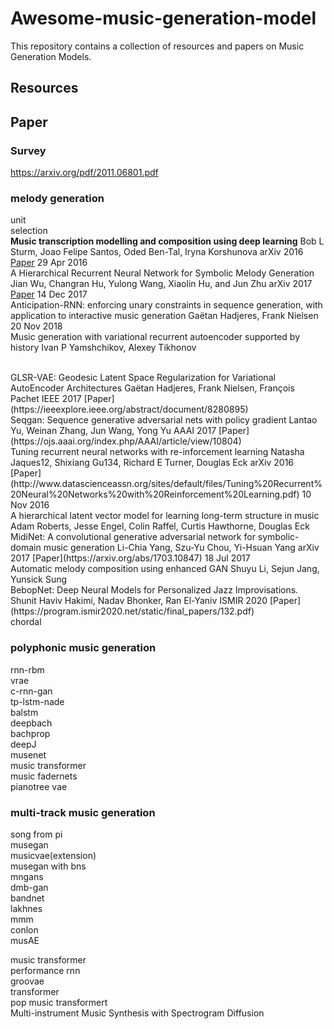 # Awesome-music-generation-model
This repository contains a collection of resources and papers on Music Generation Models.

## Resources


## Paper
### Survey
https://arxiv.org/pdf/2011.06801.pdf


### melody generation
unit 
<br>
selection
<br>
<b>Music transcription modelling and composition using deep learning</b>
Bob L Sturm, Joao Felipe Santos, Oded Ben-Tal, Iryna Korshunova
arXiv 2016 [Paper](https://arxiv.org/abs/1604.08723)
29 Apr 2016
<br>
A Hierarchical Recurrent Neural Network for Symbolic Melody Generation
Jian Wu, Changran Hu, Yulong Wang, Xiaolin Hu, and Jun Zhu
arXiv 2017 [Paper](https://arxiv.org/abs/1712.05274)
14 Dec 2017
<br>
Anticipation-RNN: enforcing unary constraints in sequence generation, with application to interactive music generation
Gaëtan Hadjeres, Frank Nielsen
20 Nov 2018
<br>
Music generation with variational recurrent autoencoder supported by history
Ivan P Yamshchikov, Alexey Tikhonov

<br>
GLSR-VAE: Geodesic Latent Space Regularization for Variational AutoEncoder Architectures
Gaëtan Hadjeres, Frank Nielsen, François Pachet
IEEE 2017 [Paper](https://ieeexplore.ieee.org/abstract/document/8280895)

<br>
Seqgan: Sequence generative adversarial nets with policy gradient
Lantao Yu, Weinan Zhang, Jun Wang, Yong Yu
AAAI 2017 [Paper](https://ojs.aaai.org/index.php/AAAI/article/view/10804)

<br>
Tuning recurrent neural networks with re-inforcement learning
Natasha Jaques12, Shixiang Gu134, Richard E Turner, Douglas Eck
arXiv 2016 [Paper](http://www.datascienceassn.org/sites/default/files/Tuning%20Recurrent%20Neural%20Networks%20with%20Reinforcement%20Learning.pdf)
10 Nov 2016
<br>
A hierarchical latent vector model for learning long-term structure in music
Adam Roberts, Jesse Engel, Colin Raffel, Curtis Hawthorne, Douglas Eck
<br>
MidiNet: A convolutional generative adversarial network for symbolic-domain music generation
Li-Chia Yang, Szu-Yu Chou, Yi-Hsuan Yang
arXiv 2017 [Paper](https://arxiv.org/abs/1703.10847)
18 Jul 2017
<br>
Automatic melody composition using enhanced GAN
Shuyu Li, Sejun Jang, Yunsick Sung

<br>
BebopNet: Deep Neural Models for Personalized Jazz Improvisations.
Shunit Haviv Hakimi, Nadav Bhonker, Ran El-Yaniv
ISMIR 2020 [Paper](https://program.ismir2020.net/static/final_papers/132.pdf)
<br>
chordal


### polyphonic music generation
rnn-rbm
<br>
vrae
<br>
c-rnn-gan
<br>
tp-lstm-nade
<br>
balstm
<br>
deepbach
<br>
bachprop
<br>
deepJ
<br>
musenet
<br>
music transformer
<br>
music fadernets
<br>
pianotree vae

### multi-track music generation
song from pi
<br>
musegan
<br>
musicvae(extension)
<br>
musegan with bns
<br>
mngans
<br>
dmb-gan
<br>
bandnet
<br>
lakhnes
<br>
mmm
<br>
conlon
<br>
musAE


music transformer
<br>
performance rnn
<br>
groovae
<br>
transformer
<br>
pop music transformert
<br>
Multi-instrument Music Synthesis with Spectrogram Diffusion 